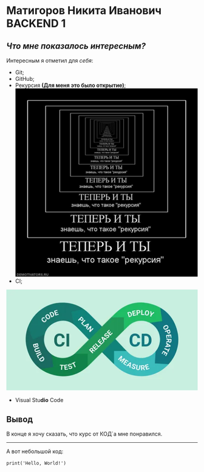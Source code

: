 # **Матигоров Никита Иванович BACKEND 1**
## *Что мне показалось интересным?*
Интересным я отметил для *себя*:
+ Git;
+ GitHub;
+ Рекурсия **(Для меня это было открытие)**;
![Alt text](image.png)
+ CI;

![Alt text](image-1.png)
+ Visual Stu**dio** Code
## Вывод
В конце я хочу сказать, что курс от КОД`а мне понравился.

---
А вот небольшой код:
```
print('Hello, World!')
```